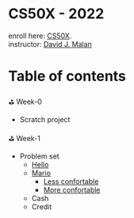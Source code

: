 # CS50X - 2022
enroll here: [CS50X](https://cs50.harvard.edu/x/2022/).  
 instructor: [David J. Malan](https://cs.harvard.edu/malan/)

# Table of contents
:golf: Week-0
   * Scratch project

:golf: Week-1
   * Problem set
     - [Hello](https://github.com/adabarbulescu/CS50X/tree/main/pset1/hello)  
     - [Mario](https://github.com/adabarbulescu/CS50X/tree/main/pset1/mario)
         - [Less confortable](https://github.com/adabarbulescu/CS50X/tree/main/pset1/mario/less)
         - [More confortable](https://github.com/adabarbulescu/CS50X/tree/main/pset1/mario/more)
     - Cash
     - Credit

